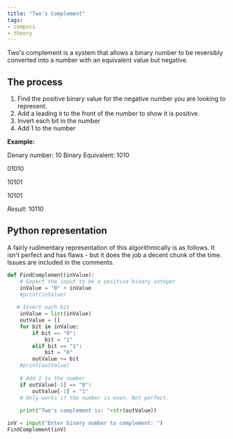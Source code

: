 ```yaml
---
title: "Two's Complement"
tags:
- compsci
- theory
---
```



Two's complement is a system that allows a binary number to be reversibly converted into a number with an equivalent value but negative.

## The process

1) Find the positive binary value for the negative number you are looking to represent.
2) Add a leading `0` to the front of the number to show it is positive.
3) Invert each bit in the number
4) Add 1 to the number

**Example:**

Denary number: 10 
Binary Equivalent: 1010

01010

10101

10101

*Result:* 10110

## Python representation
A fairly rudimentary representation of this algorithmically is as follows. It isn't perfect and has flaws - but it does the job a decent chunk of the time. Issues are included in the comments.

```py
def FindComplement(inValue):
    # Expect the input to be a positive binary integer
    inValue = "0" + inValue
    #print(inValue)
   
   # Invert each bit
    inValue = list(inValue)
    outValue = []
    for bit in inValue:
        if bit == "0":
            bit = "1"
        elif bit == "1":
            bit = "0"
        outValue += bit
    #print(outValue)
    
    # Add 1 to the number
    if outValue[-1] == "0":
        outValue[-1] = "1"
    # Only works if the number is even. Not perfect.
    
    print("Two's complement is: "+str(outValue)) 

inV = input("Enter binary number to complement: ")
FindComplement(inV)
```


‎‎
